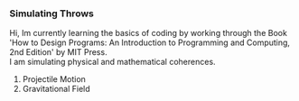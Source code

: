 ### Simulating Throws ###
 Hi, Im currently learning the basics of coding by working through the Book 'How to Design Programs: An Introduction to Programming and Computing, 2nd Edition' by MIT Press.
</br>
I am simulating physical and mathematical coherences. 

<ol>
	<li>Projectile Motion</li>
	<li>Gravitational Field</li>
</ol>